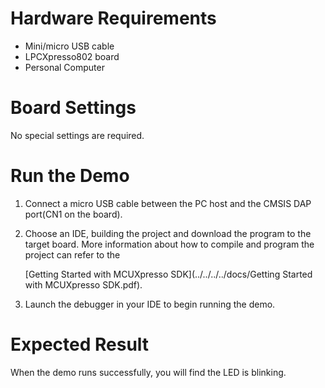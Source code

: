 # Hardware Requirements
- Mini/micro USB cable
- LPCXpresso802 board
- Personal Computer

# Board Settings
No special settings are required.

# Run the Demo
1. Connect a micro USB cable between the PC host and the CMSIS DAP port(CN1 on the board).

2. Choose an IDE, building the project and download the program to the target board.
   More information about how to compile and program the project can refer to the

   [Getting Started with MCUXpresso SDK](../../../../docs/Getting Started with MCUXpresso SDK.pdf).

3. Launch the debugger in your IDE to begin running the demo.

# Expected Result
When the demo runs successfully, you will find the LED is blinking.

